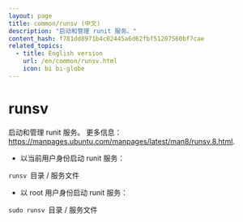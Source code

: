 ```yaml
---
layout: page
title: common/runsv (中文)
description: "启动和管理 runit 服务。"
content_hash: f781dd8971b4c02445a6d62fbf51207560bf7cae
related_topics:
  - title: English version
    url: /en/common/runsv.html
    icon: bi bi-globe
---
```

# runsv

启动和管理 runit 服务。
更多信息：<https://manpages.ubuntu.com/manpages/latest/man8/runsv.8.html>.

- 以当前用户身份启动 runit 服务：

`runsv `<span class="tldr-var badge badge-pill bg-dark-lm bg-white-dm text-white-lm text-dark-dm font-weight-bold">目录 / 服务文件</span>

- 以 root 用户身份启动 runit 服务：

`sudo runsv `<span class="tldr-var badge badge-pill bg-dark-lm bg-white-dm text-white-lm text-dark-dm font-weight-bold">目录 / 服务文件</span>

